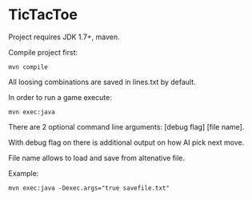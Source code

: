 # TicTacToe

Project requires JDK 1.7+, maven.

Compile project first:

```
mvn compile
```

All loosing combinations are saved in lines.txt by default.

In order to run a game execute:
```
mvn exec:java
```

There are 2 optional command line arguments: [debug flag] [file name]. 

With debug flag on there is additional output on how AI pick next move.

File name allows to load and save from altenative file.

Example:
```
mvn exec:java -Dexec.args="true savefile.txt"  
```



